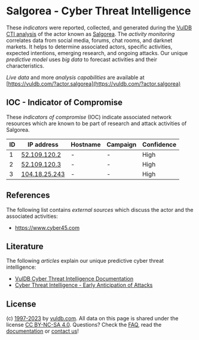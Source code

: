 # Salgorea - Cyber Threat Intelligence

These _indicators_ were reported, collected, and generated during the [VulDB CTI analysis](https://vuldb.com/?kb.cti) of the actor known as [Salgorea](https://vuldb.com/?actor.salgorea). The _activity monitoring_ correlates data from social media, forums, chat rooms, and darknet markets. It helps to determine associated actors, specific activities, expected intentions, emerging research, and ongoing attacks. Our unique _predictive model_ uses _big data_ to forecast activities and their characteristics.

_Live data_ and more _analysis capabilities_ are available at [https://vuldb.com/?actor.salgorea](https://vuldb.com/?actor.salgorea)

## IOC - Indicator of Compromise

These _indicators of compromise_ (IOC) indicate associated network resources which are known to be part of research and attack activities of Salgorea.

ID | IP address | Hostname | Campaign | Confidence
-- | ---------- | -------- | -------- | ----------
1 | [52.109.120.2](https://vuldb.com/?ip.52.109.120.2) | - | - | High
2 | [52.109.120.3](https://vuldb.com/?ip.52.109.120.3) | - | - | High
3 | [104.18.25.243](https://vuldb.com/?ip.104.18.25.243) | - | - | High

## References

The following list contains _external sources_ which discuss the actor and the associated activities:

* https://www.cyber45.com

## Literature

The following _articles_ explain our unique predictive cyber threat intelligence:

* [VulDB Cyber Threat Intelligence Documentation](https://vuldb.com/?kb.cti)
* [Cyber Threat Intelligence - Early Anticipation of Attacks](https://www.scip.ch/en/?labs.20201022)

## License

(c) [1997-2023](https://vuldb.com/?kb.changelog) by [vuldb.com](https://vuldb.com/?kb.about). All data on this page is shared under the license [CC BY-NC-SA 4.0](https://creativecommons.org/licenses/by-nc-sa/4.0/). Questions? Check the [FAQ](https://vuldb.com/?kb.faq), read the [documentation](https://vuldb.com/?kb) or [contact us](https://vuldb.com/?contact)!
